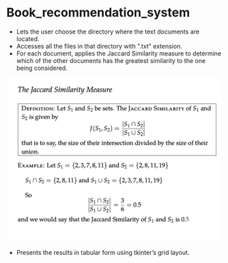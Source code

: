 # Book_recommendation_system

* Lets the user choose the directory where the text documents
are located.  
* Accesses all the files in that directory with ".txt" extension.  
* For each document, applies the Jaccard Similarity measure
to determine which of the other documents has the greatest
similarity to the one being considered.  

![Image](https://github.com/GurpreetSingh97/Book_recommendation_system/blob/main/Screen%20Shot%202022-01-03%20at%208.21.03%20PM.png)



* Presents the results in tabular form using tkinter’s grid layout.  
